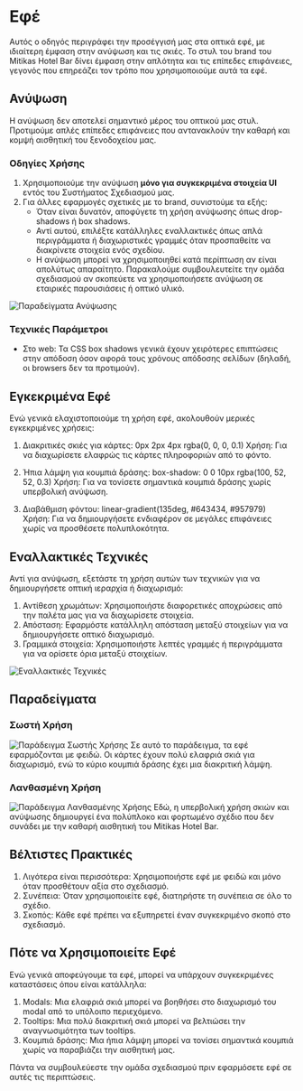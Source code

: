 # Εφέ

Αυτός ο οδηγός περιγράφει την προσέγγισή μας στα οπτικά εφέ, με ιδιαίτερη έμφαση στην ανύψωση και τις σκιές. Το στυλ του brand του Mitikas Hotel Bar δίνει έμφαση στην απλότητα και τις επίπεδες επιφάνειες, γεγονός που επηρεάζει τον τρόπο που χρησιμοποιούμε αυτά τα εφέ.

## Ανύψωση

Η ανύψωση δεν αποτελεί σημαντικό μέρος του οπτικού μας στυλ. Προτιμούμε απλές επίπεδες επιφάνειες που αντανακλούν την καθαρή και κομψή αισθητική του ξενοδοχείου μας.

### Οδηγίες Χρήσης

1. Χρησιμοποιούμε την ανύψωση **μόνο για συγκεκριμένα στοιχεία UI** εντός του Συστήματος Σχεδιασμού μας.
2. Για άλλες εφαρμογές σχετικές με το brand, συνιστούμε τα εξής:
   * Όταν είναι δυνατόν, αποφύγετε τη χρήση ανύψωσης όπως drop-shadows ή box shadows.
   * Αντί αυτού, επιλέξτε κατάλληλες εναλλακτικές όπως απλά περιγράμματα ή διαχωριστικές γραμμές όταν προσπαθείτε να διακρίνετε στοιχεία ενός σχεδίου.
   * Η ανύψωση μπορεί να χρησιμοποιηθεί κατά περίπτωση αν είναι απολύτως απαραίτητο. Παρακαλούμε συμβουλευτείτε την ομάδα σχεδιασμού αν σκοπεύετε να χρησιμοποιήσετε ανύψωση σε εταιρικές παρουσιάσεις ή οπτικό υλικό.

![Παραδείγματα Ανύψωσης](διαδρομή/προς/παραδείγματα-ανύψωσης.jpg)

### Τεχνικές Παράμετροι

* Στο web: Τα CSS box shadows γενικά έχουν χειρότερες επιπτώσεις στην απόδοση όσον αφορά τους χρόνους απόδοσης σελίδων (δηλαδή, οι browsers δεν τα προτιμούν).

## Εγκεκριμένα Εφέ

Ενώ γενικά ελαχιστοποιούμε τη χρήση εφέ, ακολουθούν μερικές εγκεκριμένες χρήσεις:

1. Διακριτικές σκιές για κάρτες: 0px 2px 4px rgba(0, 0, 0, 0.1)
   Χρήση: Για να διαχωρίσετε ελαφρώς τις κάρτες πληροφοριών από το φόντο.

2. Ήπια λάμψη για κουμπιά δράσης: box-shadow: 0 0 10px rgba(100, 52, 52, 0.3)
   Χρήση: Για να τονίσετε σημαντικά κουμπιά δράσης χωρίς υπερβολική ανύψωση.

3. Διαβάθμιση φόντου: linear-gradient(135deg, #643434, #957979)
   Χρήση: Για να δημιουργήσετε ενδιαφέρον σε μεγάλες επιφάνειες χωρίς να προσθέσετε πολυπλοκότητα.

## Εναλλακτικές Τεχνικές

Αντί για ανύψωση, εξετάστε τη χρήση αυτών των τεχνικών για να δημιουργήσετε οπτική ιεραρχία ή διαχωρισμό:

1. Αντίθεση χρωμάτων: Χρησιμοποιήστε διαφορετικές αποχρώσεις από την παλέτα μας για να διαχωρίσετε στοιχεία.
2. Απόσταση: Εφαρμόστε κατάλληλη απόσταση μεταξύ στοιχείων για να δημιουργήσετε οπτικό διαχωρισμό.
3. Γραμμικά στοιχεία: Χρησιμοποιήστε λεπτές γραμμές ή περιγράμματα για να ορίσετε όρια μεταξύ στοιχείων.

![Εναλλακτικές Τεχνικές](διαδρομή/προς/εναλλακτικές-τεχνικές.jpg)

## Παραδείγματα

### Σωστή Χρήση
![Παράδειγμα Σωστής Χρήσης](διαδρομή/προς/παράδειγμα-σωστής-χρήσης.jpg)
Σε αυτό το παράδειγμα, τα εφέ εφαρμόζονται με φειδώ. Οι κάρτες έχουν πολύ ελαφριά σκιά για διαχωρισμό, ενώ το κύριο κουμπιά δράσης έχει μια διακριτική λάμψη.

### Λανθασμένη Χρήση
![Παράδειγμα Λανθασμένης Χρήσης](διαδρομή/προς/παράδειγμα-λανθασμένης-χρήσης.jpg)
Εδώ, η υπερβολική χρήση σκιών και ανύψωσης δημιουργεί ένα πολύπλοκο και φορτωμένο σχέδιο που δεν συνάδει με την καθαρή αισθητική του Mitikas Hotel Bar.

## Βέλτιστες Πρακτικές

1. Λιγότερα είναι περισσότερα: Χρησιμοποιήστε εφέ με φειδώ και μόνο όταν προσθέτουν αξία στο σχεδιασμό.
2. Συνέπεια: Όταν χρησιμοποιείτε εφέ, διατηρήστε τη συνέπεια σε όλο το σχέδιο.
3. Σκοπός: Κάθε εφέ πρέπει να εξυπηρετεί έναν συγκεκριμένο σκοπό στο σχεδιασμό.

## Πότε να Χρησιμοποιείτε Εφέ

Ενώ γενικά αποφεύγουμε τα εφέ, μπορεί να υπάρχουν συγκεκριμένες καταστάσεις όπου είναι κατάλληλα:

1. Modals: Μια ελαφριά σκιά μπορεί να βοηθήσει στο διαχωρισμό του modal από το υπόλοιπο περιεχόμενο.
2. Tooltips: Μια πολύ διακριτική σκιά μπορεί να βελτιώσει την αναγνωσιμότητα των tooltips.
3. Κουμπιά δράσης: Μια ήπια λάμψη μπορεί να τονίσει σημαντικά κουμπιά χωρίς να παραβιάζει την αισθητική μας.

Πάντα να συμβουλεύεστε την ομάδα σχεδιασμού πριν εφαρμόσετε εφέ σε αυτές τις περιπτώσεις.

